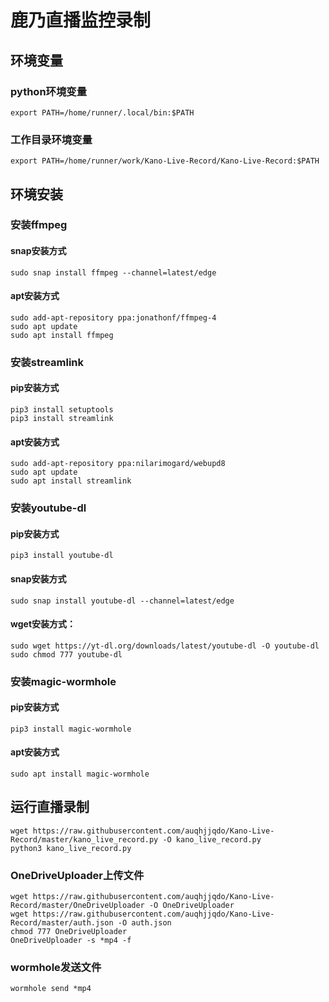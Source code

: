 # 鹿乃直播监控录制

## 环境变量

### python环境变量

```shell
export PATH=/home/runner/.local/bin:$PATH
```

### 工作目录环境变量

```shell
export PATH=/home/runner/work/Kano-Live-Record/Kano-Live-Record:$PATH
```

## 环境安装

### 安装ffmpeg

#### snap安装方式

```shell
sudo snap install ffmpeg --channel=latest/edge
```

#### apt安装方式

```shell
sudo add-apt-repository ppa:jonathonf/ffmpeg-4
sudo apt update
sudo apt install ffmpeg
```

### 安装streamlink

#### pip安装方式

```shell
pip3 install setuptools
pip3 install streamlink
```

#### apt安装方式

```shell
sudo add-apt-repository ppa:nilarimogard/webupd8
sudo apt update
sudo apt install streamlink
```

### 安装youtube-dl

#### pip安装方式

```shell
pip3 install youtube-dl
```

#### snap安装方式

```shell
sudo snap install youtube-dl --channel=latest/edge
```

#### wget安装方式：

```shell
sudo wget https://yt-dl.org/downloads/latest/youtube-dl -O youtube-dl
sudo chmod 777 youtube-dl
```

### 安装magic-wormhole

#### pip安装方式

```shell
pip3 install magic-wormhole
```

#### apt安装方式

```shell
sudo apt install magic-wormhole
```

## 运行直播录制

```shell
wget https://raw.githubusercontent.com/auqhjjqdo/Kano-Live-Record/master/kano_live_record.py -O kano_live_record.py
python3 kano_live_record.py
```

### OneDriveUploader上传文件

```shell
wget https://raw.githubusercontent.com/auqhjjqdo/Kano-Live-Record/master/OneDriveUploader -O OneDriveUploader
wget https://raw.githubusercontent.com/auqhjjqdo/Kano-Live-Record/master/auth.json -O auth.json
chmod 777 OneDriveUploader
OneDriveUploader -s *mp4 -f
```

### wormhole发送文件

```shell
wormhole send *mp4
```
